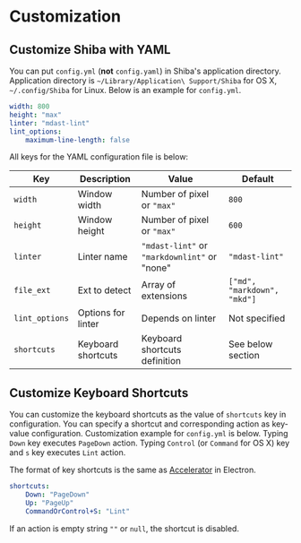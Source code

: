 Customization
=============

## Customize Shiba with YAML

You can put `config.yml` (__not__ `config.yaml`) in Shiba's application directory.  Application directory is `~/Library/Application\ Support/Shiba` for OS X, `~/.config/Shiba` for Linux.
Below is an example for `config.yml`.

```YAML
width: 800
height: "max"
linter: "mdast-lint"
lint_options:
    maximum-line-length: false
```

All keys for the YAML configuration file is below:

| Key            | Description        | Value                                        | Default                     |
| -------------- | ------------------ | -------------------------------------------- | --------------------------- |
| `width`        | Window width       | Number of pixel or `"max"`                   | `800`                       |
| `height`       | Window height      | Number of pixel or `"max"`                   | `600`                       |
| `linter`       | Linter name        | `"mdast-lint"` or `"markdownlint"` or "none" | `"mdast-lint"`              |
| `file_ext`     | Ext to detect      | Array of extensions                          | `["md", "markdown", "mkd"]` |
| `lint_options` | Options for linter | Depends on linter                            | Not specified               |
| `shortcuts`    | Keyboard shortcuts | Keyboard shortcuts definition                | See below section           |



## Customize Keyboard Shortcuts

You can customize the keyboard shortcuts as the value of `shortcuts` key in configuration.  You can specify a shortcut and corresponding action as key-value configuration.
Customization example for `config.yml` is below.  Typing `Down` key executes `PageDown` action.  Typing `Control` (or `Command` for OS X) key and `s` key executes `Lint` action.

The format of key shortcuts is the same as [Accelerator](https://github.com/atom/electron/blob/master/docs/api/accelerator.md) in Electron.

```yaml
shortcuts:
    Down: "PageDown"
    Up: "PageUp"
    CommandOrControl+S: "Lint"
```

If an action is empty string `""` or `null`, the shortcut is disabled.

